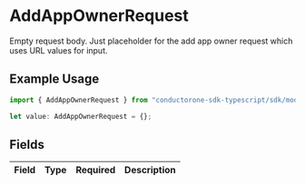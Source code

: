 # AddAppOwnerRequest

Empty request body. Just placeholder for the add app owner request which uses URL values for input.

## Example Usage

```typescript
import { AddAppOwnerRequest } from "conductorone-sdk-typescript/sdk/models/shared";

let value: AddAppOwnerRequest = {};
```

## Fields

| Field       | Type        | Required    | Description |
| ----------- | ----------- | ----------- | ----------- |